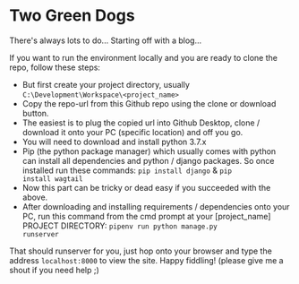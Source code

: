 #   Two Green Dogs   #

There's always lots to do... Starting off with a blog...

If you want to run the environment locally and you are ready to clone the repo, follow these steps:

  - But first create your project directory, usually <code>C:\Development\Workspace\\<project_name></code>
  - Copy the repo-url from this Github repo using the clone or download button.
  - The easiest is to plug the copied url into Github Desktop, clone / download it onto your PC (specific location) and off you go.
  - You will need to download and install python 3.7.x
  - Pip (the python package manager) which usually comes with python can install all dependencies and python / django packages. So once installed run these commands: <code>pip install django</code> & <code>pip install wagtail</code>
  - Now this part can be tricky or dead easy if you succeeded with the above. 
  - After downloading and installing requirements / dependencies onto your PC, run this command from the cmd prompt at your [project_name] PROJECT DIRECTORY: <code>pipenv run python manage.py runserver</code> 
  
  That should runserver for you, just hop onto your browser and type the address <code>localhost:8000</code> to view the site.
  Happy fiddling! (please give me a shout if you need help ;)
